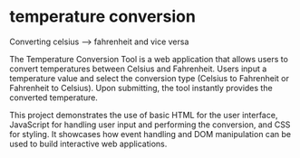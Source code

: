 # temperature conversion
 Converting celsius --> fahrenheit  and vice versa 

 The Temperature Conversion Tool is a web application that allows users to convert temperatures between Celsius and Fahrenheit. Users input a temperature value and select the conversion type (Celsius to Fahrenheit or Fahrenheit to Celsius). Upon submitting, the tool instantly provides the converted temperature.

This project demonstrates the use of basic HTML for the user interface, JavaScript for handling user input and performing the conversion, and CSS for styling. It showcases how event handling and DOM manipulation can be used to build interactive web applications.
